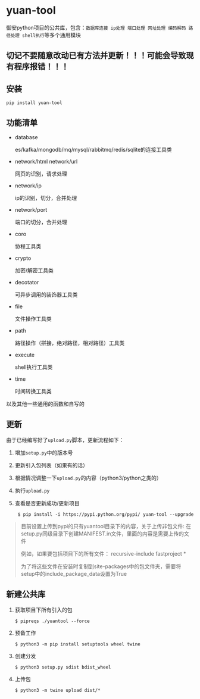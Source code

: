 # yuan-tool

御安python项目的公共库，包含：```数据库连接 ip处理 端口处理 网址处理 编码解码 路径处理 shell执行```等多个通用模块


## **切记不要随意改动已有方法并更新！！！可能会导致现有程序报错！！！**


## 安装

   ```pip install yuan-tool ```

## 功能清单

+ database 

  es/kafka/mongodb/mq/mysql/rabbitmq/redis/sqlite的连接工具类

+ network/html  network/url

  网页的识别，请求处理

+ network/ip

  ip的识别，切分，合并处理

+ network/port

  端口的切分，合并处理

+ coro

  协程工具类

+ crypto

  加密/解密工具类

+ decotator

  可异步调用的装饰器工具类

+ file

  文件操作工具类

+ path

  路径操作（拼接，绝对路径，相对路径）工具类

+ execute

  shell执行工具类

+ time

  时间转换工具类

以及其他一些通用的函数和自写的

## 更新

   由于已经编写好了```upload.py```脚本，更新流程如下：

   1. 增加```setup.py```中的版本号
   
   2. 更新引入包列表（如果有的话）
   
   3. 根据情况调整一下```upload.py```的内容（python3/python之类的）
   
   4. 执行```upload.py```
   
   5. 查看是否更新成功/更新项目
   
      ``````shell
       $ pip install -i https://pypi.python.org/pypi/ yuan-tool --upgrade

   > 目前设置上传到pypi的只有yuantool目录下的内容，关于上传非包文件:
   > 在setup.py同级目录下创建MANIFEST.in文件，里面的内容是需要上传的文件
   >
   > 例如，如果要包括项目下的所有文件：
   > recursive-include fastproject *
   >
   > 为了将这些文件在安装时复制到site-packages中的包文件夹，需要将setup中的include_package_data设置为True

## 新建公共库


   1. 获取项目下所有引入的包
   
      ```shell
      $ pipreqs ./yuantool --force
      ```
   
   2. 预备工作
   
      ```shell
      $ python3 -m pip install setuptools wheel twine
      ```
   
   3. 创建分发
   
      ```shell
      $ python3 setup.py sdist bdist_wheel
      ```
   
   4. 上传包
   
      ```shell
      $ python3 -m twine upload dist/*
      ```





